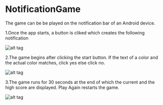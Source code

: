# NotificationGame
The game can be be played on the notification bar of an Android device.


1.Once the app starts, a button is cliked which creates the following notification



![alt tag](https://cloud.githubusercontent.com/assets/6037079/13377510/147728e4-ddac-11e5-94aa-8ae5252855b8.png)


2.The game begins after clicking the start button. If the text of a color and the actual color matches, click yes else click no.



![alt tag](https://cloud.githubusercontent.com/assets/6037079/13377511/18c26350-ddac-11e5-9384-0bd0bcd3e89a.png)



3.The game runs for 30 seconds at the end of which the current and the high score are displayed. Play Again restarts the game.



![alt tag](https://cloud.githubusercontent.com/assets/6037079/13377512/1b98ffee-ddac-11e5-9b27-996663755336.png)
